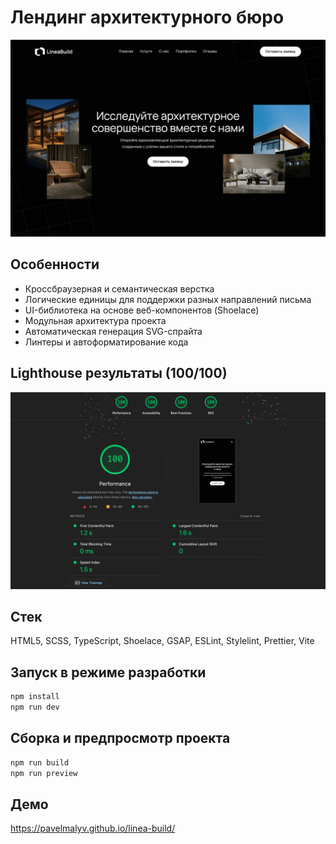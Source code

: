 # Лендинг архитектурного бюро

![Демонстрация интерфейса](assets/demo.png)

## Особенности

- Кроссбраузерная и семантическая верстка
- Логические единицы для поддержки разных направлений письма
- UI-библиотека на основе веб-компонентов (Shoelace)
- Модульная архитектура проекта
- Автоматическая генерация SVG-спрайта
- Линтеры и автоформатирование кода

## Lighthouse результаты (100/100)

![Lighthouse](assets/lighthouse.png)

## Стек

HTML5, SCSS, TypeScript, Shoelace, GSAP, ESLint, Stylelint, Prettier, Vite

## Запуск в режиме разработки

```bash
npm install
npm run dev
```

## Сборка и предпросмотр проекта

```bash
npm run build
npm run preview
```

## Демо

https://pavelmalyv.github.io/linea-build/
